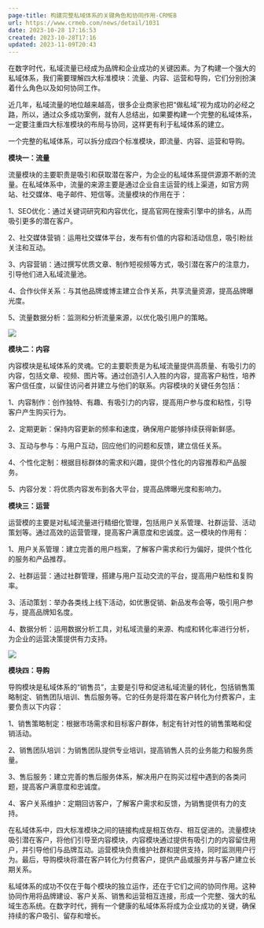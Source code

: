 ```yaml
---  
page-title: 构建完整私域体系的关键角色和协同作用-CRMEB  
url: https://www.crmeb.com/news/detail/1031  
date: 2023-10-28 17:16:53  
created: 2023-10-28T17:16  
updated: 2023-11-09T20:43  
---  
```

  
在数字时代，私域流量已经成为品牌和企业成功的关键因素。为了构建一个强大的私域体系，我们需要理解四大标准模块：流量、内容、运营和导购，它们分别扮演着什么角色以及如何协同工作。  
  
近几年，私域流量的地位越来越高，很多企业商家也把“做私域”视为成功的必经之路，所以，通过众多成功案例，就有人总结出，如果要构建一个完整的私域体系，一定要注重四大标准模块的布局与协同，这样更有利于私域体系的建立。  
  
一个完整的私域体系，可以拆分成四个标准模块，即流量、内容、运营和导购。  
  
**模块一：流量**  
  
流量模块的主要职责是吸引和获取潜在客户，为企业的私域体系提供源源不断的流量。在私域体系中，流量的来源主要是通过企业自主运营的线上渠道，如官方网站、社交媒体、电子邮件、短信等。流量模块的作用在于：  
  
1、SEO优化：通过关键词研究和内容优化，提高官网在搜索引擎中的排名，从而吸引更多的潜在客户。  
  
2、社交媒体营销：运用社交媒体平台，发布有价值的内容和活动信息，吸引粉丝关注和互动。  
  
3、内容营销：通过撰写优质文章、制作短视频等方式，吸引潜在客户的注意力，引导他们进入私域流量池。  
  
4、合作伙伴关系：与其他品牌或博主建立合作关系，共享流量资源，提高品牌曝光度。  
  
5、流量数据分析：监测和分析流量来源，以优化吸引用户的策略。  
  
![](https://crmebgw.oss-cn-hangzhou.aliyuncs.com/a6699202310231427527370.jpg)  
  
**模块二：内容**  
  
内容模块是私域体系的灵魂。它的主要职责是为私域流量提供高质量、有吸引力的内容，包括文章、视频、图片等。通过创造引人入胜的内容，提高客户粘性，培养客户信任度，以留住访问者并建立与他们的联系。内容模块的关键任务包括：  
  
1、内容制作：创作独特、有趣、有吸引力的内容，提高用户参与度和粘性，引导客户产生购买行为。  
  
2、定期更新：保持内容更新的频率和速度，确保用户能够持续获得新鲜感。  
  
3、互动与参与：与用户互动，回应他们的问题和反馈，建立信任关系。  
  
4、个性化定制：根据目标群体的需求和兴趣，提供个性化的内容推荐和产品服务。  
  
5、内容分发：将优质内容发布到各大平台，提高品牌曝光度和影响力。  
  
**模块三：运营**  
  
运营模的主要是对私域流量进行精细化管理，包括用户关系管理、社群运营、活动策划等。通过高效的运营管理，提高客户满意度和忠诚度。这一模块的作用有：  
  
1、用户关系管理：建立完善的用户档案，了解客户需求和行为偏好，提供个性化的服务和产品推荐。  
  
2、社群运营：通过社群管理，搭建与用户互动交流的平台，提高用户粘性和复购率。  
  
3、活动策划：举办各类线上线下活动，如优惠促销、新品发布会等，吸引用户参与，提高品牌知名度。  
  
4、数据分析：运用数据分析工具，对私域流量的来源、构成和转化率进行分析，为企业的运营决策提供有力支持。  
  
![](https://crmebgw.oss-cn-hangzhou.aliyuncs.com/e814c202310231428159084.jpg)  
  
**模块四：导购**  
  
导购模块是私域体系的“销售员”，主要是引导和促进私域流量的转化，包括销售策略制定、销售团队培训、售后服务等。它的任务是将潜在客户转化为付费客户，主要负责以下内容：  
  
1、销售策略制定：根据市场需求和目标客户群体，制定有针对性的销售策略和促销活动。  
  
2、销售团队培训：为销售团队提供专业培训，提高销售人员的业务能力和服务质量。  
  
3、售后服务：建立完善的售后服务体系，解决用户在购买过程中遇到的各类问题，提高客户满意度和忠诚度。  
  
4、客户关系维护：定期回访客户，了解客户需求和反馈，为销售提供有力的支持。  
  
在私域体系中，四大标准模块之间的链接构成是相互依存、相互促进的。流量模块吸引潜在客户，将他们引导至内容模块，内容模块通过提供有吸引力的内容留住用户，并引导他们与品牌互动。运营模块负责维护社群和提供支持，同时监测用户行为。最后，导购模块将潜在客户转化为付费客户，提供产品或服务并与客户建立长期关系。  
  
私域体系的成功不仅在于每个模块的独立运作，还在于它们之间的协同作用。这种协同作用将品牌建设、客户关系、销售和运营相互连接，形成一个完整、强大的私域生态系统。在数字时代，拥有一个健康的私域体系将成为企业成功的关键，确保持续的客户吸引、留存和增长。